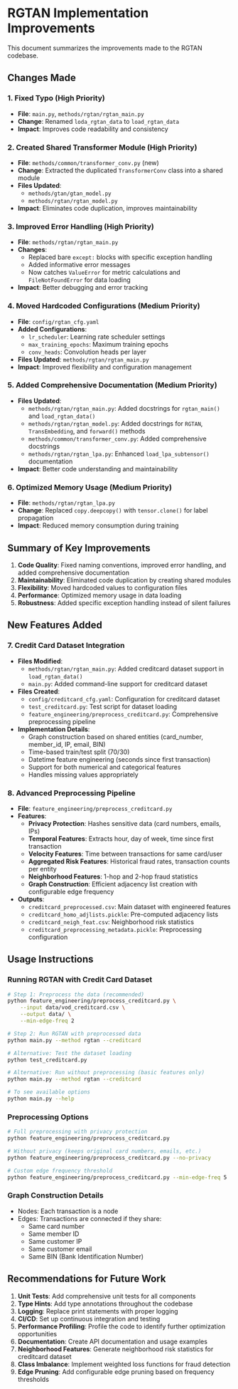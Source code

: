 # RGTAN Implementation Improvements

This document summarizes the improvements made to the RGTAN codebase.

## Changes Made

### 1. Fixed Typo (High Priority)
- **File**: `main.py`, `methods/rgtan/rgtan_main.py`
- **Change**: Renamed `loda_rgtan_data` to `load_rgtan_data`
- **Impact**: Improves code readability and consistency

### 2. Created Shared Transformer Module (High Priority)
- **File**: `methods/common/transformer_conv.py` (new)
- **Change**: Extracted the duplicated `TransformerConv` class into a shared module
- **Files Updated**: 
  - `methods/gtan/gtan_model.py`
  - `methods/rgtan/rgtan_model.py`
- **Impact**: Eliminates code duplication, improves maintainability

### 3. Improved Error Handling (High Priority)
- **File**: `methods/rgtan/rgtan_main.py`
- **Changes**:
  - Replaced bare `except:` blocks with specific exception handling
  - Added informative error messages
  - Now catches `ValueError` for metric calculations and `FileNotFoundError` for data loading
- **Impact**: Better debugging and error tracking

### 4. Moved Hardcoded Configurations (Medium Priority)
- **File**: `config/rgtan_cfg.yaml`
- **Added Configurations**:
  - `lr_scheduler`: Learning rate scheduler settings
  - `max_training_epochs`: Maximum training epochs
  - `conv_heads`: Convolution heads per layer
- **Files Updated**: `methods/rgtan/rgtan_main.py`
- **Impact**: Improved flexibility and configuration management

### 5. Added Comprehensive Documentation (Medium Priority)
- **Files Updated**:
  - `methods/rgtan/rgtan_main.py`: Added docstrings for `rgtan_main()` and `load_rgtan_data()`
  - `methods/rgtan/rgtan_model.py`: Added docstrings for `RGTAN`, `TransEmbedding`, and `forward()` methods
  - `methods/common/transformer_conv.py`: Added comprehensive docstrings
  - `methods/rgtan/rgtan_lpa.py`: Enhanced `load_lpa_subtensor()` documentation
- **Impact**: Better code understanding and maintainability

### 6. Optimized Memory Usage (Medium Priority)
- **File**: `methods/rgtan/rgtan_lpa.py`
- **Change**: Replaced `copy.deepcopy()` with `tensor.clone()` for label propagation
- **Impact**: Reduced memory consumption during training

## Summary of Key Improvements

1. **Code Quality**: Fixed naming conventions, improved error handling, and added comprehensive documentation
2. **Maintainability**: Eliminated code duplication by creating shared modules
3. **Flexibility**: Moved hardcoded values to configuration files
4. **Performance**: Optimized memory usage in data loading
5. **Robustness**: Added specific exception handling instead of silent failures

## New Features Added

### 7. Credit Card Dataset Integration
- **Files Modified**:
  - `methods/rgtan/rgtan_main.py`: Added creditcard dataset support in `load_rgtan_data()`
  - `main.py`: Added command-line support for creditcard dataset
- **Files Created**:
  - `config/creditcard_cfg.yaml`: Configuration for creditcard dataset
  - `test_creditcard.py`: Test script for dataset loading
  - `feature_engineering/preprocess_creditcard.py`: Comprehensive preprocessing pipeline
- **Implementation Details**:
  - Graph construction based on shared entities (card_number, member_id, IP, email, BIN)
  - Time-based train/test split (70/30)
  - Datetime feature engineering (seconds since first transaction)
  - Support for both numerical and categorical features
  - Handles missing values appropriately

### 8. Advanced Preprocessing Pipeline
- **File**: `feature_engineering/preprocess_creditcard.py`
- **Features**:
  - **Privacy Protection**: Hashes sensitive data (card numbers, emails, IPs)
  - **Temporal Features**: Extracts hour, day of week, time since first transaction
  - **Velocity Features**: Time between transactions for same card/user
  - **Aggregated Risk Features**: Historical fraud rates, transaction counts per entity
  - **Neighborhood Features**: 1-hop and 2-hop fraud statistics
  - **Graph Construction**: Efficient adjacency list creation with configurable edge frequency
- **Outputs**:
  - `creditcard_preprocessed.csv`: Main dataset with engineered features
  - `creditcard_homo_adjlists.pickle`: Pre-computed adjacency lists
  - `creditcard_neigh_feat.csv`: Neighborhood risk statistics
  - `creditcard_preprocessing_metadata.pickle`: Preprocessing configuration

## Usage Instructions

### Running RGTAN with Credit Card Dataset

```bash
# Step 1: Preprocess the data (recommended)
python feature_engineering/preprocess_creditcard.py \
    --input data/vod_creditcard.csv \
    --output data/ \
    --min-edge-freq 2

# Step 2: Run RGTAN with preprocessed data
python main.py --method rgtan --creditcard

# Alternative: Test the dataset loading
python test_creditcard.py

# Alternative: Run without preprocessing (basic features only)
python main.py --method rgtan --creditcard

# To see available options
python main.py --help
```

### Preprocessing Options

```bash
# Full preprocessing with privacy protection
python feature_engineering/preprocess_creditcard.py

# Without privacy (keeps original card numbers, emails, etc.)
python feature_engineering/preprocess_creditcard.py --no-privacy

# Custom edge frequency threshold
python feature_engineering/preprocess_creditcard.py --min-edge-freq 5
```

### Graph Construction Details
- Nodes: Each transaction is a node
- Edges: Transactions are connected if they share:
  - Same card number
  - Same member ID
  - Same customer IP
  - Same customer email
  - Same BIN (Bank Identification Number)

## Recommendations for Future Work

1. **Unit Tests**: Add comprehensive unit tests for all components
2. **Type Hints**: Add type annotations throughout the codebase
3. **Logging**: Replace print statements with proper logging
4. **CI/CD**: Set up continuous integration and testing
5. **Performance Profiling**: Profile the code to identify further optimization opportunities
6. **Documentation**: Create API documentation and usage examples
7. **Neighborhood Features**: Generate neighborhood risk statistics for creditcard dataset
8. **Class Imbalance**: Implement weighted loss functions for fraud detection
9. **Edge Pruning**: Add configurable edge pruning based on frequency thresholds